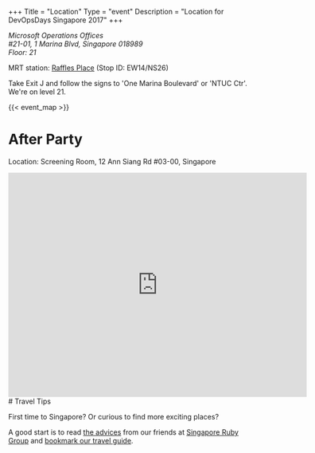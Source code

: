 +++
Title = "Location"
Type = "event"
Description = "Location for DevOpsDays Singapore 2017"
+++
<address>
Microsoft Operations Offices<br>
#21-01, 1 Marina Blvd, Singapore 018989<br>
Floor: 21
</address>

MRT station: [Raffles Place](http://journey.smrt.com.sg/journey/station_info/raffles-place/map/) (Stop ID: EW14/NS26)

Take Exit J and follow the signs to 'One Marina Boulevard' or 'NTUC Ctr'. We're on level 21.

{{< event_map >}}
<br>
# After Party

Location: Screening Room, 12 Ann Siang Rd #03-00, Singapore

<iframe src="https://www.google.com/maps/embed?pb=!1m28!1m12!1m3!1d3988.818802953419!2d103.8467608148047!3d1.2825234490645876!2m3!1f0!2f0!3f0!3m2!1i1024!2i768!4f13.1!4m13!3e2!4m5!1s0x31da190ef72075ef%3A0x1108ee8915a8eacc!2sMicrosoft+Operations!3m2!1d1.282387!2d103.852437!4m5!1s0x31da190d373c330b%3A0x5263bae32177c790!2sScreening+Room!3m2!1d1.2812702!2d103.845462!5e0!3m2!1sen!2ssg!4v1508908381446" width="600" height="450" frameborder="0" style="border:0" allowfullscreen></iframe>
<br>
# Travel Tips

First time to Singapore? Or curious to find more exciting places?

A good start is to read <a href="https://github.com/rubysg/singapore#getting-around">the advices</a> from our friends at <a href="http://www.meetup.com/Singapore-Ruby-Group/" target="_blank">Singapore Ruby Group</a> and <a href="/events/2015-singapore/location/#how-to-get-to-singapore">bookmark our travel guide</a>.</p>
